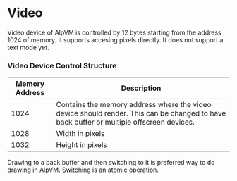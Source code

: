 # Video
Video device of AlpVM is controlled by 12 bytes starting from the address 1024 of memory. It supports accesing pixels directly.
It does not support a text mode yet.

### Video Device Control Structure
|Memory Address|Description|
|--------------|-----------|
|1024          |Contains the memory address where the video device should render. This can be changed to have back buffer or multiple offscreen devices.  
|1028          |Width in pixels
|1032          |Height in pixels

Drawing to a back buffer and then switching to it is preferred way to do drawing in AlpVM. Switching is an atomic operation.
